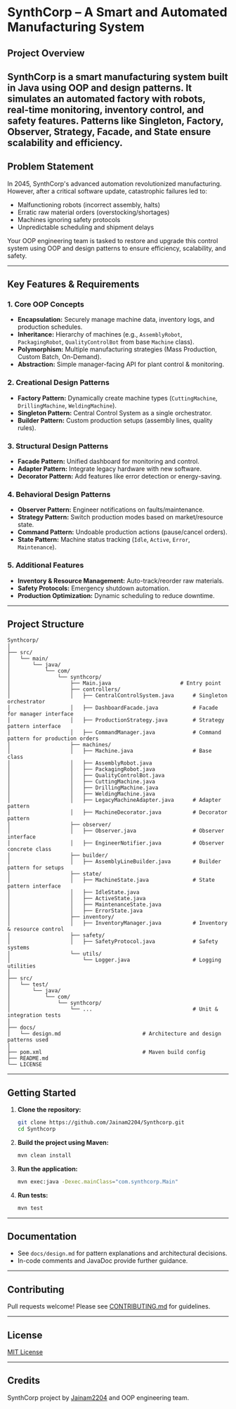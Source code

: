 # SynthCorp – A Smart and Automated Manufacturing System

## Project Overview

**SynthCorp** is a smart manufacturing system built in Java using OOP and design patterns. It simulates an automated factory with robots, real-time monitoring, inventory control, and safety features. Patterns like Singleton, Factory, Observer, Strategy, Facade, and State ensure scalability and efficiency.
---

## Problem Statement

In 2045, SynthCorp's advanced automation revolutionized manufacturing. However, after a critical software update, catastrophic failures led to:
- Malfunctioning robots (incorrect assembly, halts)
- Erratic raw material orders (overstocking/shortages)
- Machines ignoring safety protocols
- Unpredictable scheduling and shipment delays

Your OOP engineering team is tasked to restore and upgrade this control system using OOP and design patterns to ensure efficiency, scalability, and safety.

---

## Key Features & Requirements

### 1. Core OOP Concepts
- **Encapsulation:** Securely manage machine data, inventory logs, and production schedules.
- **Inheritance:** Hierarchy of machines (e.g., `AssemblyRobot`, `PackagingRobot`, `QualityControlBot` from base `Machine` class).
- **Polymorphism:** Multiple manufacturing strategies (Mass Production, Custom Batch, On-Demand).
- **Abstraction:** Simple manager-facing API for plant control & monitoring.

### 2. Creational Design Patterns
- **Factory Pattern:** Dynamically create machine types (`CuttingMachine`, `DrillingMachine`, `WeldingMachine`).
- **Singleton Pattern:** Central Control System as a single orchestrator.
- **Builder Pattern:** Custom production setups (assembly lines, quality rules).

### 3. Structural Design Patterns
- **Facade Pattern:** Unified dashboard for monitoring and control.
- **Adapter Pattern:** Integrate legacy hardware with new software.
- **Decorator Pattern:** Add features like error detection or energy-saving.

### 4. Behavioral Design Patterns
- **Observer Pattern:** Engineer notifications on faults/maintenance.
- **Strategy Pattern:** Switch production modes based on market/resource state.
- **Command Pattern:** Undoable production actions (pause/cancel orders).
- **State Pattern:** Machine status tracking (`Idle`, `Active`, `Error`, `Maintenance`).

### 5. Additional Features
- **Inventory & Resource Management:** Auto-track/reorder raw materials.
- **Safety Protocols:** Emergency shutdown automation.
- **Production Optimization:** Dynamic scheduling to reduce downtime.

---

## Project Structure

```
Synthcorp/
│
├── src/
│   └── main/
│       └── java/
│           └── com/
│               └── synthcorp/
│                   ├── Main.java                      # Entry point
│                   ├── controllers/
│                   │   ├── CentralControlSystem.java      # Singleton orchestrator
│                   │   ├── DashboardFacade.java           # Facade for manager interface
│                   │   ├── ProductionStrategy.java        # Strategy pattern interface
│                   │   ├── CommandManager.java            # Command pattern for production orders
│                   ├── machines/
│                   │   ├── Machine.java                   # Base class
│                   │   ├── AssemblyRobot.java
│                   │   ├── PackagingRobot.java
│                   │   ├── QualityControlBot.java
│                   │   ├── CuttingMachine.java
│                   │   ├── DrillingMachine.java
│                   │   ├── WeldingMachine.java
│                   │   ├── LegacyMachineAdapter.java      # Adapter pattern
│                   │   ├── MachineDecorator.java          # Decorator pattern
│                   ├── observer/
│                   │   ├── Observer.java                  # Observer interface
│                   │   ├── EngineerNotifier.java          # Observer concrete class
│                   ├── builder/
│                   │   ├── AssemblyLineBuilder.java       # Builder pattern for setups
│                   ├── state/
│                   │   ├── MachineState.java              # State pattern interface
│                   │   ├── IdleState.java
│                   │   ├── ActiveState.java
│                   │   ├── MaintenanceState.java
│                   │   ├── ErrorState.java
│                   ├── inventory/
│                   │   ├── InventoryManager.java          # Inventory & resource control
│                   ├── safety/
│                   │   ├── SafetyProtocol.java            # Safety systems
│                   └── utils/
│                       └── Logger.java                    # Logging utilities
│
├── src/
│   └── test/
│       └── java/
│           └── com/
│               └── synthcorp/
│                   └── ...                                # Unit & integration tests
│
├── docs/
│   └── design.md                          # Architecture and design patterns used
│
├── pom.xml                                # Maven build config
├── README.md
└── LICENSE
```

---

## Getting Started

1. **Clone the repository:**
    ```bash
    git clone https://github.com/Jainam2204/Synthcorp.git
    cd Synthcorp
    ```

2. **Build the project using Maven:**
    ```bash
    mvn clean install
    ```

3. **Run the application:**
    ```bash
    mvn exec:java -Dexec.mainClass="com.synthcorp.Main"
    ```

4. **Run tests:**
    ```bash
    mvn test
    ```

---

## Documentation

- See `docs/design.md` for pattern explanations and architectural decisions.
- In-code comments and JavaDoc provide further guidance.

---

## Contributing

Pull requests welcome! Please see [CONTRIBUTING.md](CONTRIBUTING.md) for guidelines.

---

## License

[MIT License](LICENSE)

---

## Credits

SynthCorp project by [Jainam2204](https://github.com/Jainam2204) and OOP engineering team.
